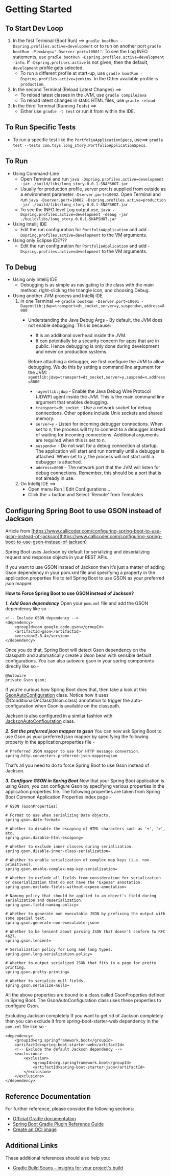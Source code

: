 # Getting Started

## To Start Dev Loop 
1. In the first Terminal (Boot Run) ==> ```gradle bootRun -Dspring.profiles.active=development``` or to run on another 
   port ```gradle bootRun -PjvmArgs="-Dserver.port=10001"```.  To see the Log INFO statements, 
   use ```gradle bootRun -Dspring.profiles.active=development -info```.  If ```-Dspring.profiles.active``` is not given, 
   then the default, ```development``` profile gets selected.  
    * To run a different profile at start-up, use ```gradle bootRun -Dspring.profiles.active=jenkins```.  In the 
    Other available profile is ```production```.
2. In the second Terminal (Reload Latest Changes) ==> 
    * To reload latest classes in the JVM, use ```gradle compileJava```  
    * To reload latest changes in static HTML files, use ```gradle reload```  
3. In the third Terminal (Running Tests) ==>  
   * Either use ```gradle -t test``` or run it from within the IDE.   
    
## To Run Specific Tests
* To run a specific test like the ```PortfolioApplicationSpecs```, use==> ```gradle test --tests com.tsys.long_story.PortfolioApplicationSpecs```.
    
## To Run
* Using Command-Line 
    * Open Terminal and run ```java -Dspring.profiles.active=development -jar ./build/libs/long_story-0.0.1-SNAPSHOT.jar```
    * Usually for production profile, server port is supplied from outside as a environment parameter ```-Dserver.port=10002```.  Open Terminal and run ```java -Dserver.port=10002 -Dspring.profiles.active=production -jar ./build/libs/long_story-0.0.1-SNAPSHOT.jar```
    * To see the INFO level Log output use, ```java -Dspring.profiles.active=development -debug -jar ./build/libs/long_story-0.0.1-SNAPSHOT.jar```
* Using Intellij IDE
    * Edit the run configuration for ```PortfolioApplication``` and add ```-Dspring.profiles.active=development``` to the VM arguments.
* Using only Eclipse IDE???
    * Edit the run configuration for ```PortfolioApplication``` and add ```-Dspring.profiles.active=development``` to the VM arguments.

## To Debug
* Using only Intellij IDE
    * Debugging is as simple as navigating to the class with the main method, right-clicking the triangle icon, and choosing Debug.
* Using another JVM process and Intellij IDE
    1. In one Terminal ==> ```gradle bootRun -Dserver.port=10001 -Dagentlib:jdwp=transport=dt_socket,server=y,suspend=n,address=8000```
        * Understanding the Java Debug Args - By default, the JVM does not enable debugging. This is because:
          * It is an additional overhead inside the JVM. 
          * It can potentially be a security concern for apps that are in public.
          Hence debugging is only done during development and never on production systems.
          
          Before attaching a debugger, we first configure the JVM to allow debugging. 
          We do this by setting a command line argument for the JVM:
          ```-agentlib:jdwp=transport=dt_socket,server=y,suspend=n,address=8000```
          
          * ```-agentlib:jdwp``` - Enable the Java Debug Wire Protocol (JDWP) agent inside the JVM. This is the main command line argument that enables debugging.
          * ```transport=dt_socket``` - Use a network socket for debug connections. Other options include Unix sockets and shared memory.
          * ```server=y``` - Listen for incoming debugger connections. When set to n, the process will try to connect to a debugger instead of waiting for incoming connections. Additional arguments are required when this is set to n.
          * ```suspend=n``` - Do not wait for a debug connection at startup. The application will start and run normally until a debugger is attached. When set to y, the process will not start until a debugger is attached.
          * ```address=8000``` - The network port that the JVM will listen for debug connections. Remember, this should be a port that is not already in use.
    2. On Intellij IDE ==> 
        * Open menu Run | Edit Configurations...
        * Click the + button and Select 'Remote' from Templates

## Configuring Spring Boot to use GSON instead of Jackson 
Article from [https://www.callicoder.com/configuring-spring-boot-to-use-gson-instead-of-jackson](https://www.callicoder.com/configuring-spring-boot-to-use-gson-instead-of-jackson)

Spring Boot uses Jackson by default for serializing and deserializing request and response objects in your REST APIs.

If you want to use GSON instead of Jackson then it’s just a matter of adding Gson dependency in your pom.xml file and specifying a property in the application.properties file to tell Spring Boot to use GSON as your preferred json mapper.

**How to Force Spring Boot to use GSON instead of Jackson?**

**_1. Add Gson dependency_**
Open your ```pom.xml``` file and add the GSON dependency like so -
```
<!-- Include GSON dependency -->
<dependency>
	<groupId>com.google.code.gson</groupId>
	<artifactId>gson</artifactId>
	<version>2.8.4</version>
</dependency>
```
Once you do that, Spring Boot will detect Gson dependency on the classpath and 
automatically create a Gson bean with sensible default configurations. 
You can also autowire gson in your spring components directly like so -

```
@Autowire
private Gson gson;
```
If you’re curious how Spring Boot does that, then take a look at this [GsonAutoConfiguration](https://github.com/spring-projects/spring-boot/blob/main/spring-boot-project/spring-boot-autoconfigure/src/main/java/org/springframework/boot/autoconfigure/gson/GsonAutoConfiguration.java)  class. Notice how it uses @ConditionalOnClass(Gson.class) annotation to trigger the auto-configuration when Gson is available on the classpath.

Jackson is also configured in a similar fashion with [JacksonAutoConfiguration](https://github.com/spring-projects/spring-boot/blob/main/spring-boot-project/spring-boot-autoconfigure/src/main/java/org/springframework/boot/autoconfigure/jackson/JacksonAutoConfiguration.java) class.

**_2. Set the preferred json mapper to gson_**
You can now ask Spring Boot to use Gson as your preferred json mapper by specifying the following property in the application.properties file -

```
# Preferred JSON mapper to use for HTTP message conversion.
spring.http.converters.preferred-json-mapper=gson
```
That’s all you need to do to force Spring Boot to use Gson instead of Jackson.


**_3. Configure GSON in Spring Boot_**
Now that your Spring Boot application is using Gson, you can configure Gson by specifying various properties in the application.properties file. The following properties are taken from Spring Boot Common Application Properties index page -
```
# GSON (GsonProperties)

# Format to use when serializing Date objects.
spring.gson.date-format= 

# Whether to disable the escaping of HTML characters such as '<', '>', etc.
spring.gson.disable-html-escaping= 

# Whether to exclude inner classes during serialization.
spring.gson.disable-inner-class-serialization= 

# Whether to enable serialization of complex map keys (i.e. non-primitives).
spring.gson.enable-complex-map-key-serialization= 

# Whether to exclude all fields from consideration for serialization or deserialization that do not have the "Expose" annotation.
spring.gson.exclude-fields-without-expose-annotation= 

# Naming policy that should be applied to an object's field during serialization and deserialization.
spring.gson.field-naming-policy= 

# Whether to generate non executable JSON by prefixing the output with some special text.
spring.gson.generate-non-executable-json= 

# Whether to be lenient about parsing JSON that doesn't conform to RFC 4627.
spring.gson.lenient= 

# Serialization policy for Long and long types.
spring.gson.long-serialization-policy= 

# Whether to output serialized JSON that fits in a page for pretty printing.
spring.gson.pretty-printing= 

# Whether to serialize null fields.
spring.gson.serialize-nulls= 
```

All the above properties are bound to a class called GsonProperties defined in Spring Boot. The GsonAutoConfiguration class uses these properties to configure Gson.

Excluding Jackson completely
If you want to get rid of Jackson completely then you can exclude it from spring-boot-starter-web dependency in the ```pom.xml``` file like so -

```
<dependency>
	<groupId>org.springframework.boot</groupId>
	<artifactId>spring-boot-starter-web</artifactId>
	<!-- Exclude the default Jackson dependency -->
	<exclusions>
		<exclusion>
			<groupId>org.springframework.boot</groupId>
			<artifactId>spring-boot-starter-json</artifactId>
		</exclusion>
	</exclusions>
</dependency>
```

## Reference Documentation
For further reference, please consider the following sections:

* [Official Gradle documentation](https://docs.gradle.org)
* [Spring Boot Gradle Plugin Reference Guide](https://docs.spring.io/spring-boot/docs/2.7.2/gradle-plugin/reference/html/)
* [Create an OCI image](https://docs.spring.io/spring-boot/docs/2.7.2/gradle-plugin/reference/html/#build-image)

## Additional Links
These additional references should also help you:

* [Gradle Build Scans – insights for your project's build](https://scans.gradle.com#gradle)

